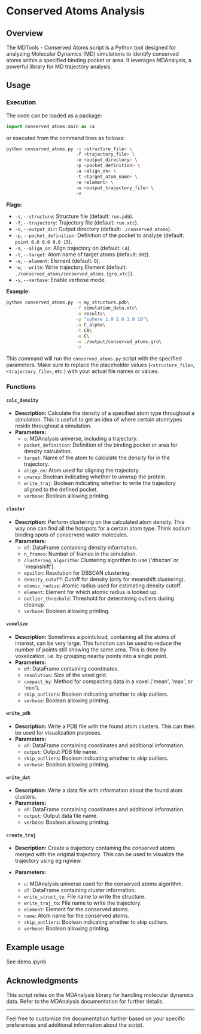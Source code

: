 # Conserved Atoms Analysis

## Overview
The MDTools - Conserved Atoms script is a Python tool designed for analyzing Molecular Dynamics (MD) simulations to identify conserved atoms within a specified binding pocket or area. It leverages MDAnalysis, a powerful library for MD trajectory analysis.

## Usage

### Execution

The code can be loaded as a package:

```python
import conserved_atoms.main as ca
```

or executed from the command lines as follows:

```bash
python conserved_atoms.py -s <structure_file> \ 
                          -f <trajectory_file> \ 
                          -o <output_directory> \ 
                          -p <pocket_definition> \ 
                          -a <align_on> \ 
                          -t <target_atom_name> \ 
                          -e <element> \ 
                          -w <output_trajectory_file> \ 
                          -v
```

**Flags:**
- `-s`, `--structure`: Structure file (default: `run.pdb`).
- `-f`, `--trajectory`: Trajectory file (default: `run.xtc`).
- `-o`, `--output_dir`: Output directory (default: `./conserved_atoms`).
- `-p`, `--pocket_definition`: Definition of the pocket to analyze (default: `point 0.0 0.0 0.0 15`).
- `-a`, `--align_on`: Align trajectory on (default: `CA`).
- `-t`, `--target`: Atom name of target atoms (default: `OH2`).
- `-e`, `--element`: Element (default: `O`).
- `-w`, `--write`: Write trajectory Element (default: `./conserved_atoms/conserved_atoms.{gro,xtc}`).
- `-v`, `--verbose`: Enable verbose mode.

**Example:**
```bash
python conserved_atoms.py -s my_structure.pdb\
                          -f simulation_data.xtc\
                          -o results\
                          -p "sphere 1.0 2.0 3.0 10"\
                          -a C_alpha\
                          -t CA\
                          -e C\
                          -w ./output/conserved_atoms.gro\
                          -v
```

This command will run the `conserved_atoms.py` script with the specified parameters. Make sure to replace the placeholder values (`<structure_file>`, `<trajectory_file>`, etc.) with your actual file names or values.

### Functions

#### `calc_density`

- **Description:** Calculate the density of a specified atom type throughout a simulation. This is usefull to get an idea of where certain atomtypes reside throughout a simulation. 
- **Parameters:**
  - `u`: MDAnalysis universe, including a trajectory.
  - `pocket_definition`: Definition of the binding pocket or area for density calculation.
  - `target`: Name of the atom to calculate the density for in the trajectory.
  - `align_on`: Atom used for aligning the trajectory.
  - `unwrap`: Boolean indicating whether to unwrap the protein.
  - `write_traj`: Boolean indicating whether to write the trajectory aligned to the defined pocket.
  - `verbose`: Boolean allowing printing.

#### `cluster`

- **Description:** Perform clustering on the calculated atom density. This way one can find all the hotspots for a certain atom type. Think sodium binding spots of conserverd water molecules.
- **Parameters:**
  - `df`: DataFrame containing density information.
  - `n_frames`: Number of frames in the simulation.
  - `clustering_algorithm`: Clustering algorithm to use ('dbscan' or 'meanshift').
  - `epsilon`: Resolution for DBSCAN clustering.
  - `density_cutoff`: Cutoff for density (only for meanshift clustering).
  - `atomic_radius`: Atomic radius used for estimating density cutoff.
  - `element`: Element for which atomic radius is looked up.
  - `outlier_threshold`: Threshold for determining outliers during cleanup.
  - `verbose`: Boolean allowing printing.

#### `voxelize`

- **Description:** Sometimes a pointcloud, containing all the atoms of interest, can be very large. This function can be used to reduce the number of points still showing the same area. This is done by voxelization, i.e. by grouping nearby points into a single point.
- **Parameters:**
  - `df`: DataFrame containing coordinates.
  - `resolution`: Size of the voxel grid.
  - `compact_by`: Method for compacting data in a voxel ('mean', 'max', or 'min').
  - `skip_outliers`: Boolean indicating whether to skip outliers.
  - `verbose`: Boolean allowing printing.

#### `write_pdb`

- **Description:** Write a PDB file with the found atom clusters. This can then be used for visualization purposes.
- **Parameters:**
  - `df`: DataFrame containing coordinates and additional information.
  - `output`: Output PDB file name.
  - `skip_outliers`: Boolean indicating whether to skip outliers.
  - `verbose`: Boolean allowing printing.

#### `write_dat`

- **Description:** Write a data file with information about the found atom clusters.
- **Parameters:**
  - `df`: DataFrame containing coordinates and additional information.
  - `output`: Output data file name.
  - `verbose`: Boolean allowing printing.

#### `create_traj`

- **Description:** Create a trajectory containing the conserved atoms merged with the original trajectory. This can be used to visualize the trajectory using eg ngview.

- **Parameters:**
  - `u`: MDAnalysis universe used for the conserved atoms algorithm.
  - `df`: DataFrame containing cluster information.
  - `write_struct_to`: File name to write the structure.
  - `write_traj_to`: File name to write the trajectory.
  - `element`: Element for the conserved atoms.
  - `name`: Atom name for the conserved atoms.
  - `skip_outliers`: Boolean indicating whether to skip outliers.
  - `verbose`: Boolean allowing printing.

## Example usage
See demo.ipynb


## Acknowledgments

This script relies on the MDAnalysis library for handling molecular dynamics data. Refer to the MDAnalysis documentation for further details.

---

Feel free to customize the documentation further based on your specific preferences and additional information about the script.